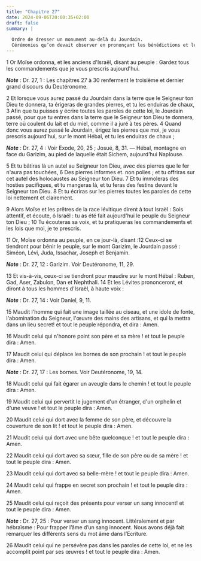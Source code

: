 ```yaml
---
title: "Chapitre 27"
date: 2024-09-06T20:00:35+02:00
draft: false
summary: |
  
  Ordre de dresser un monument au-delà du Jourdain.
  Cérémonies qu’on devait observer en prononçant les bénédictions et les malédictions sur les monts Garizim et Hébal.
---
```



1 Or Moïse ordonna, et les anciens d'Israël, disant au peuple : Gardez tous les commandements que je vous prescris aujourd'hui.

***Note*** :  Dr. 27, 1 : Les chapitres 27 à 30 renferment le troisième et dernier grand discours du Deutéronome.


2 Et lorsque vous aurez passé du Jourdain dans la terre que le Seigneur ton Dieu te donnera, ta érigeras de grandes pierres, et tu les enduiras de chaux, 3 Afin que tu puisses y écrire toutes les paroles de cette loi, le Jourdain passé, pour que tu entres dans la terre que le Seigneur ton Dieu te donnera, terre où coulent du lait et du miel, comme il a juré à tes pères. 4 Quand donc vous aurez passé le Jourdain, érigez les pierres que moi, je vous prescris aujourd'hui, sur le mont Hébal, et tu les enduiras de chaux ;

***Note*** :  Dr. 27, 4 : Voir Exode, 20, 25 ; Josué, 8, 31. ― Hébal, montagne en face du Garizim, au pied de laquelle était Sichem, aujourd’hui Naplouse.

5 Et tu bâtiras là un autel au Seigneur ton Dieu, avec des pierres que le fer n'aura pas touchées, 6 Des pierres informes et. non polies ; et tu offriras sur cet autel des holocaustes au Seigneur ton Dieu. 7 Et tu immoleras des hosties pacifiques, et tu mangeras là, et tu feras des festins devant le Seigneur ton Dieu. 8 Et tu écriras sur les pierres toutes les paroles de cette loi nettement et clairement.


9 Alors Moïse et les prêtres de la race lévitique dirent à tout Israël : Sois attentif, et écoute, ô Israël : tu as été fait aujourd'hui le peuple du Seigneur ton Dieu ; 10 Tu écouteras sa voix, et tu pratiqueras les commandements et les lois que moi, je te prescris.


11 Or, Moïse ordonna au peuple, en ce jour-là, disant :12 Ceux-ci se tiendront pour bénir le peuple, sur le mont Garizim, le Jourdain passé : Siméon, Lévi, Juda, Issachar, Joseph et Benjamin.

***Note*** :  Dr. 27, 12 : Garizim. Voir Deutéronome, 11, 29.

13 Et vis-à-vis, ceux-ci se tiendront pour maudire sur le mont Hébal : Ruben, Gad, Aser, Zabulon, Dan et Nephthali. 14 Et les Lévites prononceront, et diront à tous les hommes d'Israël, à haute voix :

***Note*** :  Dr. 27, 14 : Voir Daniel, 9, 11.


15 Maudit l'homme qui fait une image taillée au ciseau, et une idole de fonte, l'abomination du Seigneur, l'œuvre des mains des artisans, et qui la mettra dans un lieu secret! et tout le peuple répondra, et dira : Amen.


16 Maudit celui qui n'honore point son père et sa mère ! et tout le peuple dira : Amen.


17 Maudit celui qui déplace les bornes de son prochain ! et tout le peuple dira : Amen.

***Note*** :  Dr. 27, 17 : Les bornes. Voir Deutéronome, 19, 14.


18 Maudit celui qui fait égarer un aveugle dans le chemin ! et tout le peuple dira : Amen.


19 Maudit celui qui pervertit le jugement d'un étranger, d'un orphelin et d'une veuve ! et tout le peuple dira : Amen.


20 Maudit celui qui dort avec la femme de son père, et découvre la couverture de son lit ! et tout le peuple dira : Amen.


21 Maudit celui qui dort avec une bête quelconque ! et tout le peuple dira : Amen.


22 Maudit celui qui dort avec sa sœur, fille de son père ou de sa mère ! et tout le peuple dira : Amen.


23 Maudit celui qui dort avec sa belle-mère ! et tout le peuple dira : Amen.


24 Maudit celui qui frappe en secret son prochain ! et tout le peuple dira : Amen.


25 Maudit celui qui reçoit des présents pour verser un sang innocent! et tout le peuple dira : Amen.

***Note*** :  Dr. 27, 25 : Pour verser un sang innocent. Littéralement et par hébraïsme : Pour frapper l’âme d’un sang innocent. Nous avons déjà fait remarquer les différents sens du mot âme dans l’Ecriture.


26 Maudit celui qui ne persévère pas dans les paroles de cette loi, et ne les accomplit point par ses œuvres ! et tout le peuple dira : Amen.

